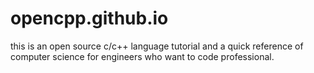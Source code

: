 # opencpp.github.io
this is an open source c/c++ language tutorial and a quick reference of computer science for engineers who want to code professional.
